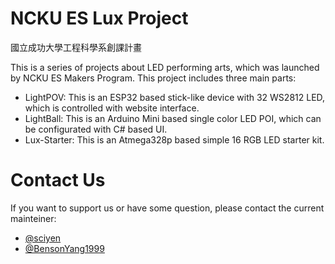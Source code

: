 # NCKU ES Lux Project
國立成功大學工程科學系創課計畫

This is a series of projects about LED performing arts, which was launched by NCKU ES Makers Program. This project includes three main parts:
- LightPOV: This is an ESP32 based stick-like device with 32 WS2812 LED, which is controlled with website interface.
- LightBall: This is an Arduino Mini based single color LED POI, which can be configurated with C# based UI.
- Lux-Starter: This is an Atmega328p based simple 16 RGB LED starter kit.

# Contact Us
If you want to support us or have some question, please contact the current mainteiner:
- [@sciyen](https://github.com/sciyen)
- [@BensonYang1999](https://github.com/BensonYang1999)
